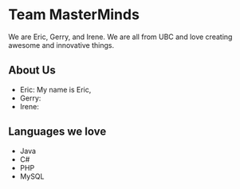 
# Team MasterMinds

We are Eric, Gerry, and Irene. We are all from UBC and love creating awesome and innovative things.

## About Us

- Eric: My name is Eric, 
- Gerry:
- Irene:

## Languages we love

- Java
- C#
- PHP
- MySQL

